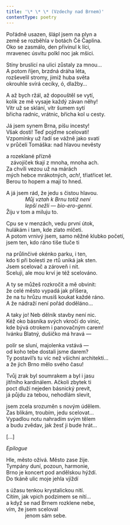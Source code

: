 ```yaml
---
title: '\* \* \* (Vzdechy nad Brnem)'
contentType: poetry
---
```


<section>

Pořádně usazen, šlápl jsem na plyn a  
země se rozběhla v botách Čé Čaplina.  
Oko se zasmálo, den přivinul k líci,  
mravenec úsvitu polkl noc jak mšici.

Stíny bruslící na ulici zůstaly za mnou…  
A potom říjen, brzdná dráha léta,  
rozševelil stromy, jimiž huba světa  
okrouhle svírá cecíky, ó, dlažby…

A až bych ržál, až dopouštěl se vytí,  
kolik ze mě vysaje každý závan něhy!  
Vítr už se sklání, vítr šumem sytí  
břicha radnic, vrátnic, břicha kol u cesty.

Já jsem synem Brna, píšu incesty!  
Však dosti! Teď pojďme scelovati!  
Vzpomínky už řadí se vážně jako svatí  
v průčelí Tomáška: nad hlavou nevěsty

a rozeklané přízně  
   závojíček tkají z mnoha, mnoha ach.  
Za chvíli vezou už na márách  
mých hebce mrákotných, _ach!_, třiatřicet let.  
Berou to hopem a mají to hned.

A já jsem rád, že jedu s čistou hlavou.  
             _Můj vztah k Brnu totiž není_  
             _lepší nežli — bio-ero-genní_.  
Žiju v tom a miluju to.

Cpu se v menzách, vedu první útok,  
hulákám i tam, kde zlato mlčeti.  
A potom vrnivý jsem, samo něžné klubko početí,  
jsem ten, kdo ráno tiše tluče ti

na průlinčivé okénko parku, i ten,  
kdo ti při bolesti ze rtů uniká jak sten.  
Jsem scelovač a zároveň i nit.  
Sceluji, ale mou krví je též scelováno.

A ty se můžeš rozkročit a mě obvinit:  
že celé město vypadá jak příšera,  
že na tu hrůzu musíš koukat každé ráno.  
A že nádraží není pořád doděláno…

A taky jo! Neb dělník stavby není nic.  
Kéž oko básníka svých vkročí do vinic,  
kde bývá otrokem i panovačným carem!  
Ivánku Blatný, dušičko má hravá —

polír se sluní, majolenka vstává —  
od koho tebe dostali jsme darem?  
Ty postavil’s tu víc než všichni architekti…  
a že jich Brno mělo svého času!

Tvůj zrak byl soumrakem a byl i jasu  
jitřního kardinálem. Ačkoli zbytek ti  
poct dluží nejeden básnický prevít,  
já půjdu za tebou, nehodlám slevit,

jsem zcela srozuměn s novým údělem.  
Zas blikám, troubím, jedu scelovat…  
Vypadlou notu nahradím svým tělem  
a budu zvědav, jak žesť ji bude hrát…

\[…\]

_Epilogue_

Hle, město ožívá. Město zase žije.  
Tympány duní, pozoun, harmonie,  
Brno je koncert pod andělskou hýždí.  
Do tkáně ulic moje jehla vjíždí

s úžasu tenkou krystalickou nití.  
Cítím, jak vpich podzimem se nítí…  
a když se nad Brnem rozklene nebe,  
vím, že jsem sceloval  
             jenom sám sebe.

</section>
